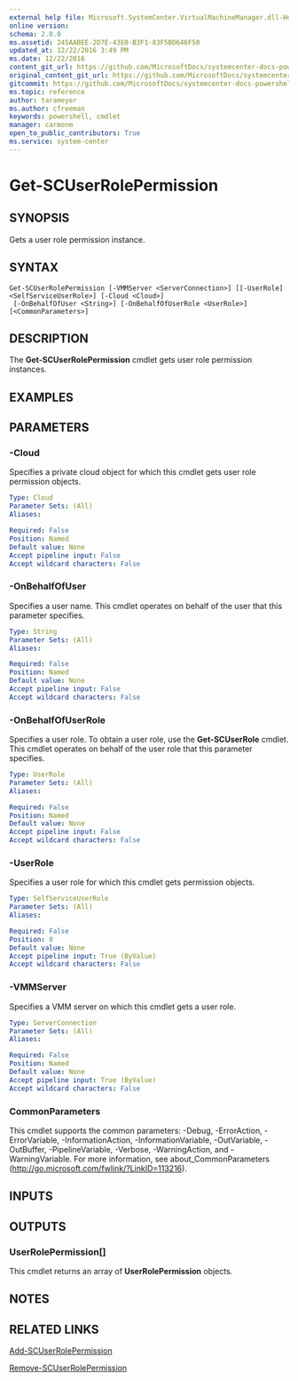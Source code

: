 ```yaml
---
external help file: Microsoft.SystemCenter.VirtualMachineManager.dll-Help.xml
online version: 
schema: 2.0.0
ms.assetid: 245AABEE-2D7E-43E0-B3F1-83F5BD646F50
updated_at: 12/22/2016 3:49 PM
ms.date: 12/22/2016
content_git_url: https://github.com/MicrosoftDocs/systemcenter-docs-powershell/blob/live/systemcenter-cmdlets/SystemCenter2016/VirtualMachineManager/vlatest/Get-SCUserRolePermission.md
original_content_git_url: https://github.com/MicrosoftDocs/systemcenter-docs-powershell/blob/live/systemcenter-cmdlets/SystemCenter2016/VirtualMachineManager/vlatest/Get-SCUserRolePermission.md
gitcommit: https://github.com/MicrosoftDocs/systemcenter-docs-powershell/blob/8c8c20cafa5c1354636ca569508504b8373fce2c/systemcenter-cmdlets/SystemCenter2016/VirtualMachineManager/vlatest/Get-SCUserRolePermission.md
ms.topic: reference
author: tarameyer
ms.author: cfreeman
keywords: powershell, cmdlet
manager: carmonm
open_to_public_contributors: True
ms.service: system-center
---
```


# Get-SCUserRolePermission

## SYNOPSIS
Gets a user role permission instance.

## SYNTAX

```
Get-SCUserRolePermission [-VMMServer <ServerConnection>] [[-UserRole] <SelfServiceUserRole>] [-Cloud <Cloud>]
 [-OnBehalfOfUser <String>] [-OnBehalfOfUserRole <UserRole>] [<CommonParameters>]
```

## DESCRIPTION
The **Get-SCUserRolePermission** cmdlet gets user role permission instances.

## EXAMPLES


## PARAMETERS

### -Cloud
Specifies a private cloud object for which this cmdlet gets user role permission objects.

```yaml
Type: Cloud
Parameter Sets: (All)
Aliases: 

Required: False
Position: Named
Default value: None
Accept pipeline input: False
Accept wildcard characters: False
```

### -OnBehalfOfUser
Specifies a user name.
This cmdlet operates on behalf of the user that this parameter specifies.

```yaml
Type: String
Parameter Sets: (All)
Aliases: 

Required: False
Position: Named
Default value: None
Accept pipeline input: False
Accept wildcard characters: False
```

### -OnBehalfOfUserRole
Specifies a user role.
To obtain a user role, use the **Get-SCUserRole** cmdlet.
This cmdlet operates on behalf of the user role that this parameter specifies.

```yaml
Type: UserRole
Parameter Sets: (All)
Aliases: 

Required: False
Position: Named
Default value: None
Accept pipeline input: False
Accept wildcard characters: False
```

### -UserRole
Specifies a user role for which this cmdlet gets permission objects.

```yaml
Type: SelfServiceUserRole
Parameter Sets: (All)
Aliases: 

Required: False
Position: 0
Default value: None
Accept pipeline input: True (ByValue)
Accept wildcard characters: False
```

### -VMMServer
Specifies a VMM server on which this cmdlet gets a user role.

```yaml
Type: ServerConnection
Parameter Sets: (All)
Aliases: 

Required: False
Position: Named
Default value: None
Accept pipeline input: True (ByValue)
Accept wildcard characters: False
```

### CommonParameters
This cmdlet supports the common parameters: -Debug, -ErrorAction, -ErrorVariable, -InformationAction, -InformationVariable, -OutVariable, -OutBuffer, -PipelineVariable, -Verbose, -WarningAction, and -WarningVariable. For more information, see about_CommonParameters (http://go.microsoft.com/fwlink/?LinkID=113216).

## INPUTS

## OUTPUTS

### UserRolePermission[]
This cmdlet returns an array of **UserRolePermission** objects.

## NOTES

## RELATED LINKS

[Add-SCUserRolePermission](xref:SystemCenter2016/VirtualMachineManager/vlatest/Add-SCUserRolePermission.md)

[Remove-SCUserRolePermission](xref:SystemCenter2016/VirtualMachineManager/vlatest/Remove-SCUserRolePermission.md)


